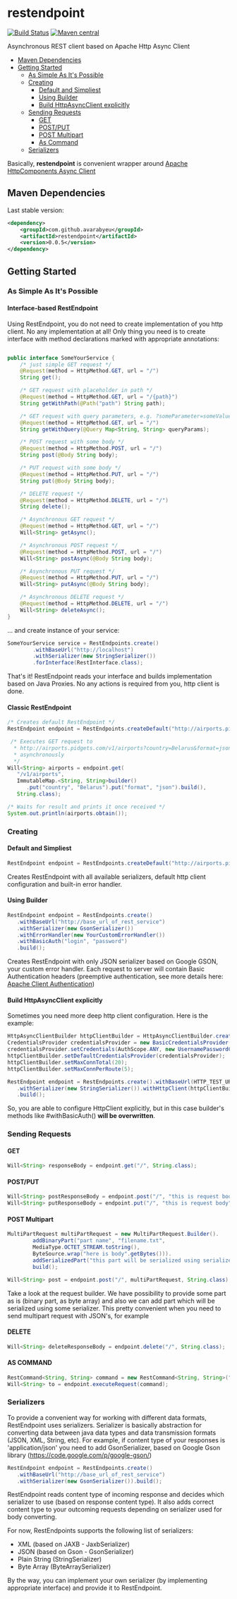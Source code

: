 # restendpoint 
[![Build Status](https://travis-ci.org/avarabyeu/restendpoint.svg?branch=master)](https://travis-ci.org/avarabyeu/restendpoint)
[![Maven central](https://maven-badges.herokuapp.com/maven-central/com.github.avarabyeu/restendpoint/badge.svg)](https://maven-badges.herokuapp.com/maven-central/com.github.avarabyeu/restendpoint)

Asynchronous REST client based on Apache Http Async Client


* [Maven Dependencies](#maven-dependencies)
* [Getting Started](#getting-started)
   * [As Simple As It's Possible](#as-simple-as-its-possible)
   * [Creating](#creating)    
      * [Default and Simpliest](#default-and-simpliest)
      * [Using Builder](#using-builder)
      * [Build HttpAsyncClient explicitly](#build-httpasyncclient-explicitly)      
   * [Sending Requests](#sending-requests)
      * [GET](#get)
      * [POST/PUT](#post/put)
      * [POST Multipart](#post-multipart)
      * [As Command](#as-command)
   * [Serializers](#serializers)

Basically, **restendpoint** is convenient wrapper around 
[Apache HttpComponents Async Client](http://hc.apache.org/httpcomponents-asyncclient-4.0.x/)

## Maven Dependencies

Last stable version:
```xml
<dependency>
    <groupId>com.github.avarabyeu</groupId>
    <artifactId>restendpoint</artifactId>
    <version>0.0.5</version>
</dependency>
```

## Getting Started

### As Simple As It's Possible

#### Interface-based RestEndpoint
Using RestEndpoint, you do not need to create implementation of you http client. No any implementation at all! 
Only thing you need is to create interface with method declarations marked with appropriate annotations:

```java

public interface SomeYourService {
    /* just simple GET request */
    @Request(method = HttpMethod.GET, url = "/")
    String get();

    /* GET request with placeholder in path */
    @Request(method = HttpMethod.GET, url = "/{path}")
    String getWithPath(@Path("path") String path);

    /* GET request with query parameters, e.g. ?someParameter=someValue */
    @Request(method = HttpMethod.GET, url = "/")
    String getWithQuery(@Query Map<String, String> queryParams);

    /* POST request with some body */
    @Request(method = HttpMethod.POST, url = "/")
    String post(@Body String body);

    /* PUT request with some body */
    @Request(method = HttpMethod.PUT, url = "/")
    String put(@Body String body);

    /* DELETE request */
    @Request(method = HttpMethod.DELETE, url = "/")
    String delete();

    /* Asynchronous GET request */
    @Request(method = HttpMethod.GET, url = "/")
    Will<String> getAsync();

    /* Asynchronous POST request */
    @Request(method = HttpMethod.POST, url = "/")
    Will<String> postAsync(@Body String body);

    /* Asynchronous PUT request */
    @Request(method = HttpMethod.PUT, url = "/")
    Will<String> putAsync(@Body String body);

    /* Asynchronous DELETE request */
    @Request(method = HttpMethod.DELETE, url = "/")
    Will<String> deleteAsync();
}

```
... and create instance of your service:

```java
SomeYourService service = RestEndpoints.create()
        .withBaseUrl("http://localhost")
        .withSerializer(new StringSerializer())                
        .forInterface(RestInterface.class);
```

That's it! RestEndpoint reads your interface and builds implementation based on Java Proxies. No any actions is required from you, http client is done. 

#### Classic RestEndpoint

```java
/* Creates default RestEndpoint */
RestEndpoint endpoint = RestEndpoints.createDefault("http://airports.pidgets.com/");

 /* Executes GET request to
  * http://airports.pidgets.com/v1/airports?country=Belarus&format=json
  * asynchronously
  */
Will<String> airports = endpoint.get(
   "/v1/airports",
   ImmutableMap.<String, String>builder()
      .put("country", "Belarus").put("format", "json").build(),
   String.class);

/* Waits for result and prints it once received */
System.out.println(airports.obtain());
```

### Creating

#### Default and Simpliest
```java
RestEndpoint endpoint = RestEndpoints.createDefault("http://airports.pidgets.com/");
```
Creates RestEndpoint with all available serializers, default http client configuration and built-in error handler. 


#### Using Builder
```java
RestEndpoint endpoint = RestEndpoints.create()
   .withBaseUrl("http://base_url_of_rest_service")
   .withSerializer(new GsonSerializer())
   .withErrorHandler(new YourCustomErrorHandler())
   .withBasicAuth("login", "password")
   .build();
```   
Creates RestEndpoint with only JSON serializer based on Google GSON, your custom error handler. Each request to server will contain Basic Authentication headers (preemptive authentication, see more details here: [Apache Client Authentication](http://hc.apache.org/httpcomponents-client-ga/tutorial/html/authentication.html))


#### Build HttpAsyncClient explicitly
Sometimes you need more deep http client configuration. Here is the example:

```java
HttpAsyncClientBuilder httpClientBuilder = HttpAsyncClientBuilder.create();
CredentialsProvider credentialsProvider = new BasicCredentialsProvider();
credentialsProvider.setCredentials(AuthScope.ANY, new UsernamePasswordCredentials("user", "password"));
httpClientBuilder.setDefaultCredentialsProvider(credentialsProvider);
httpClientBuilder.setMaxConnTotal(20);
httpClientBuilder.setMaxConnPerRoute(5);

RestEndpoint endpoint = RestEndpoints.create().withBaseUrl(HTTP_TEST_URK)
   .withSerializer(new StringSerializer()).withHttpClient(httpClientBuilder.build())
   .build();
```
So, you are able to configure HttpClient explicitly, but in this case builder's methods like #withBasicAuth() <b>will be overwritten</b>.


### Sending Requests

#### GET

```java
Will<String> responseBody = endpoint.get("/", String.class);
```
#### POST/PUT

```java
Will<String> postResponseBody = endpoint.post("/", "this is request body", String.class);
Will<String> putResponseBody = endpoint.put("/", "this is request body", String.class);
```

#### POST Multipart

```java
MultiPartRequest multiPartRequest = new MultiPartRequest.Builder().
        addBinaryPart("part name", "filename.txt",
        MediaType.OCTET_STREAM.toString(),
        ByteSource.wrap("here is body".getBytes())).
        addSerializedPart("this part will be serialized using serializer", "part body").
        build();

Will<String> post = endpoint.post("/", multiPartRequest, String.class);
```

Take a look at the request builder. We have possibility to provide some part as is (binary part, as byte array) and also
we can add part which will be serialized using some serializer. This pretty convenient when you need to send multipart request
with JSON's, for example

#### DELETE

```java
Will<String> deleteResponseBody = endpoint.delete("/", String.class);
```

#### AS COMMAND

```java
RestCommand<String, String> command = new RestCommand<String, String>("/", HttpMethod.POST, "request body", String.class);
Will<String> to = endpoint.executeRequest(command);
```

### Serializers

To provide a convenient way for working with different data formats, RestEndpoint uses serializers. 
Serializer is basically abstraction for converting data between java data types and data transmission formats (JSON, XML, String, etc). 
For example, if content type of your responses is 'application/json' you need to add GsonSerializer, based on Google Gson library (https://code.google.com/p/google-gson/)

```java
RestEndpoint endpoint = RestEndpoints.create()
   .withBaseUrl("http://base_url_of_rest_service")
   .withSerializer(new GsonSerializer()).build();
```
RestEndpoint reads content type of incoming response and decides which serializer to use (based on response content type). It also adds correct content type to your
outcoming requests depending on serializer used for body converting.

For now, RestEndpoints supports the following list of serializers:

* XML (based on JAXB - JaxbSerializer) 
* JSON (based on Gson - GsonSerializer)
* Plain String (StringSerializer)
* Byte Array (ByteArraySerializer)

By the way, you can implement your own serializer (by implementing appropriate interface) and provide it to RestEndpoint. 
